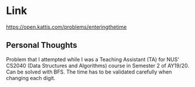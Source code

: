 # Link

https://open.kattis.com/problems/enteringthetime

## Personal Thoughts

Problem that I attempted while I was a Teaching Assistant (TA) for NUS' CS2040 (Data Structures and Algorithms) course in Semester 2 of AY19/20. Can be solved with BFS. The time has to be validated carefully when changing each digit.

